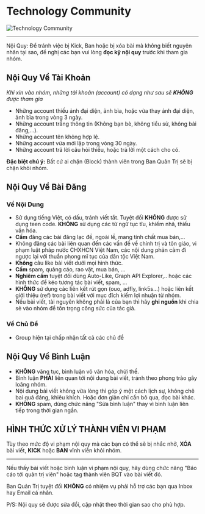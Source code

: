 
# Technology Community

![Technology Community](https://scontent.fhan5-1.fna.fbcdn.net/v/t1.0-9/82752713_612151932937477_110914687150850048_n.png?_nc_cat=109&_nc_ohc=oiMTiihBwh0AQne3CGG8pAonCzUMChA4EK5Ughf7HOrhd52zKKjLv8B6w&_nc_ht=scontent.fhan5-1.fna&oh=f07f6d81e6b035e8b78d4e0355b464e0&oe=5E9C911C)

---

Nội Quy:
Để tránh việc bị Kick, Ban hoặc bị xóa bài mà không biết nguyên nhân tại sao, đề nghị các bạn vui lòng **đọc kỹ nội quy** trước khi tham gia nhóm.

## Nội Quy Về Tài Khoản
*Khi xin vào nhóm, những tài khoản (account) có dạng như sau sẽ **KHÔNG** được tham gia*
- Những account thiếu ảnh đại diện, ảnh bìa, hoặc vừa thay ảnh đại diện, ảnh bìa trong vòng 3 ngày.
- Những account trắng thông tin (Không bạn bè, không tiểu sử, không bài đăng,...).
- Những account tên không hợp lệ.
- Những account vừa mới lập trong vòng 30 ngày.
- Những account trả lời câu hỏi thiếu, hoặc trả lời một cách cho có.

**Đặc biệt chú ý:** Bất cứ ai chặn (Block) thành viên trong Ban Quản Trị sẽ bị chặn khỏi nhóm.

## Nội Quy Về Bài Đăng

### Về Nội Dung

 - Sử dụng tiếng Việt, có dấu, tránh viết tắt. Tuyệt đối **KHÔNG** được
   sử dụng teen code. **KHÔNG** sử dụng các từ ngữ tục tĩu, khiếm nhã,
   thiếu văn hóa.
 - **Cấm** đăng các bài đăng lạc đề, ngoài lề, mang tính chất mua bán,...
 - Không đăng các bài liên quan đến các vấn đề về chính trị và tôn giáo,
   vi phạm luật pháp nước CHXHCN Việt Nam, các nội dung phản cảm đi
   ngược lại với thuần phong mĩ tục của dân tộc Việt Nam.
 - **Không** câu like bài viết dưới mọi hình thức.
 - **Cấm** spam, quảng cáo, rao vặt, mua bán, ...
 - **Nghiêm cấm** tuyệt đối dùng Auto-Like, Graph API Explorer,.. hoặc các hình thức để kéo tương tác bài viết, spam, ...
 - **KHÔNG** sử dụng các liên kết rút gọn (ouo, adfly, link5s...) hoặc liên kết giới thiệu (ref) trong bài viết với mục đích kiếm lợi nhuận từ nhóm.
 - Nếu bài viết, tài nguyên không phải là của bạn thì hãy **ghi nguồn** khi chia sẻ vào nhóm để tôn trọng công sức của tác giả.
 
### Về Chủ Đề

- Group hiện tại chấp nhận tất cả các chủ đề

## Nội Quy Về Bình Luận

-   **KHÔNG**  văng tục, bình luận vô văn hóa, chửi thề.
-   Bình luận  **PHẢI**  liên quan tới nội dung bài viết, tránh theo phong trào gây loãng nhóm.
-   Nội dung bài viết không vừa lòng thì góp ý một cách lịch sự, không chê bai quá đáng, khiêu khích. Hoặc đơn giản chỉ cần bỏ qua, đọc bài khác.
-   **KHÔNG**  spam, dùng chức năng "Sửa bình luận" thay vì bình luận liên tiếp trong thời gian ngắn.

## HÌNH THỨC XỬ LÝ THÀNH VIÊN VI PHẠM

Tùy theo mức độ vi phạm nội quy mà các bạn có thể sẽ bị nhắc nhở,  **XÓA**  bài viết,  **KICK**  hoặc  **BAN**  vĩnh viễn khỏi nhóm.

---
Nếu thấy bài viết hoặc bình luận vi phạm nội quy, hãy dùng chức năng "Báo cáo tới quản trị viên" hoặc tag thành viên BQT vào bài viết đó.

Ban Quản Trị tuyệt đối  **KHÔNG**  có nhiệm vụ phải hỗ trợ các bạn qua Inbox hay Email cá nhân.

P/S: Nội quy sẽ được sửa đổi, cập nhật theo thời gian sao cho phù hợp.

